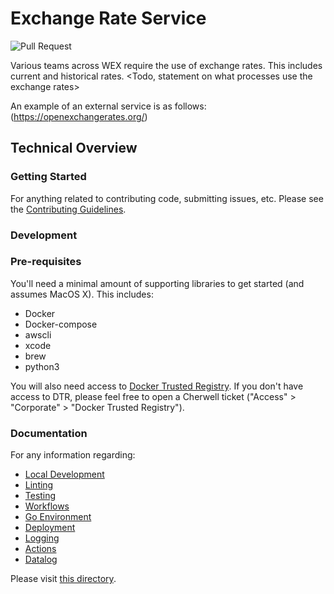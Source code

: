 # Exchange Rate Service

![Pull Request](https://github.com/wexinc/ps-cbs-exchange-rate-service/workflows/Pull%20Request/badge.svg)

Various teams across WEX require the use of exchange rates. This includes current and historical rates.   <Todo, statement on what processes use the exchange rates>

An example of an external service is as follows: (https://openexchangerates.org/)

## Technical Overview

### Getting Started
For anything related to contributing code, submitting issues, etc.  Please see the [Contributing Guidelines](./docs/CONTRIBUTING.md).

### Development

### Pre-requisites
You'll need a minimal amount of supporting libraries to get started (and assumes MacOS X). This includes:

* Docker
* Docker-compose
* awscli
* xcode
* brew
* python3

You will also need access to [Docker Trusted Registry](https://dtr.wexapps.com/). If you don't have access to DTR, please feel free to open a Cherwell ticket ("Access" > "Corporate" > "Docker Trusted Registry").

### Documentation

For any information regarding:
* [Local Development](./docs/localdevelopment.md)
* [Linting](./docs/linting.md)
* [Testing](./docs/testing.md)
* [Workflows](./docs/workflows.md)
* [Go Environment](./docs/goenvironment.md)
* [Deployment](./docs/deployment.md)
* [Logging](./docs/logging.md)
* [Actions](./docs/actions.md)
* [Datalog](./docs/datalog.md)

Please visit [this directory](./docs/).
